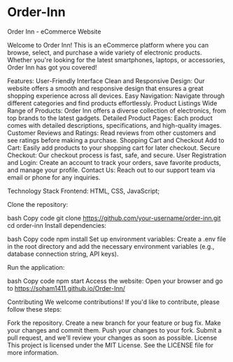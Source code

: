 # Order-Inn
Order Inn - eCommerce Website

Welcome to Order Inn! This is an eCommerce platform where you can browse, select, and purchase a wide variety of electronic products. Whether you're looking for the latest smartphones, laptops, or accessories, Order Inn has got you covered!

Features:
User-Friendly Interface
Clean and Responsive Design: Our website offers a smooth and responsive design that ensures a great shopping experience across all devices.
Easy Navigation: Navigate through different categories and find products effortlessly.
Product Listings
Wide Range of Products: Order Inn offers a diverse collection of electronics, from top brands to the latest gadgets.
Detailed Product Pages: Each product comes with detailed descriptions, specifications, and high-quality images.
Customer Reviews and Ratings: Read reviews from other customers and see ratings before making a purchase.
Shopping Cart and Checkout
Add to Cart: Easily add products to your shopping cart for later checkout.
Secure Checkout: Our checkout process is fast, safe, and secure.
User Registration and Login: Create an account to track your orders, save favorite products, and manage your profile.
Contact Us: Reach out to our support team via email or phone for any inquiries.

Technology Stack
Frontend: HTML, CSS, JavaScript;

Clone the repository:

bash
Copy code
git clone https://github.com/your-username/order-inn.git
cd order-inn
Install dependencies:

bash
Copy code
npm install
Set up environment variables:
Create a .env file in the root directory and add the necessary environment variables (e.g., database connection string, API keys).

Run the application:

bash
Copy code
npm start
Access the website:
Open your browser and go to https://soham1411.github.io/Order-Inn/

Contributing
We welcome contributions! If you'd like to contribute, please follow these steps:

Fork the repository.
Create a new branch for your feature or bug fix.
Make your changes and commit them.
Push your changes to your fork.
Submit a pull request, and we'll review your changes as soon as possible.
License
This project is licensed under the MIT License. See the LICENSE file for more information.


